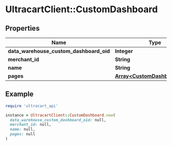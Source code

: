 # UltracartClient::CustomDashboard

## Properties

| Name | Type | Description | Notes |
| ---- | ---- | ----------- | ----- |
| **data_warehouse_custom_dashboard_oid** | **Integer** |  | [optional] |
| **merchant_id** | **String** |  | [optional] |
| **name** | **String** |  | [optional] |
| **pages** | [**Array&lt;CustomDashboardPage&gt;**](CustomDashboardPage.md) |  | [optional] |

## Example

```ruby
require 'ultracart_api'

instance = UltracartClient::CustomDashboard.new(
  data_warehouse_custom_dashboard_oid: null,
  merchant_id: null,
  name: null,
  pages: null
)
```

